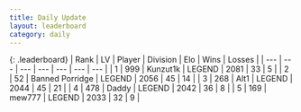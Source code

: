 ```yaml
---
title: Daily Update
layout: leaderboard
category: daily
---
```


{: .leaderboard}
| Rank | LV | Player | Division | Elo | Wins | Losses |
| --- | --- | --- | --- | --- | --- | --- |
| <span data-change="0">1</span> | 999 | <span title="ID: 392407">Kunzut1k</span> | LEGEND | <span data-change="11">2081</span> | <span data-change="2">33</span> | <span data-change="0">5</span> |
| <span data-change="4">2</span> | 52 | <span title="ID: 659170">Banned Porridge</span> | LEGEND | <span data-change="33">2056</span> | <span data-change="4">45</span> | <span data-change="0">14</span> |
| <span data-change="0">3</span> | 268 | <span title="ID: 443550">Alt1</span> | LEGEND | <span data-change="1">2044</span> | <span data-change="8">45</span> | <span data-change="4">21</span> |
| <span data-change="4">4</span> | 478 | <span title="ID: 515615">Daddy</span> | LEGEND | <span data-change="25">2042</span> | <span data-change="5">36</span> | <span data-change="1">8</span> |
| <span data-change="13">5</span> | 169 | <span title="ID: 5578">mew777</span> | LEGEND | <span data-change="59">2033</span> | <span data-change="6">32</span> | <span data-change="0">9</span> |